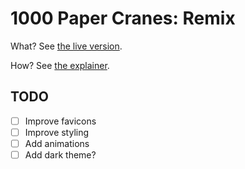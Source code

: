 # 1000 Paper Cranes: Remix

What? See [the live version](https://one-thousand-paper-cranes-remix.fly.dev/).

How? See [the explainer](./app/data/explain.md).

## TODO

- [ ] Improve favicons
- [ ] Improve styling
- [ ] Add animations
- [ ] Add dark theme?
